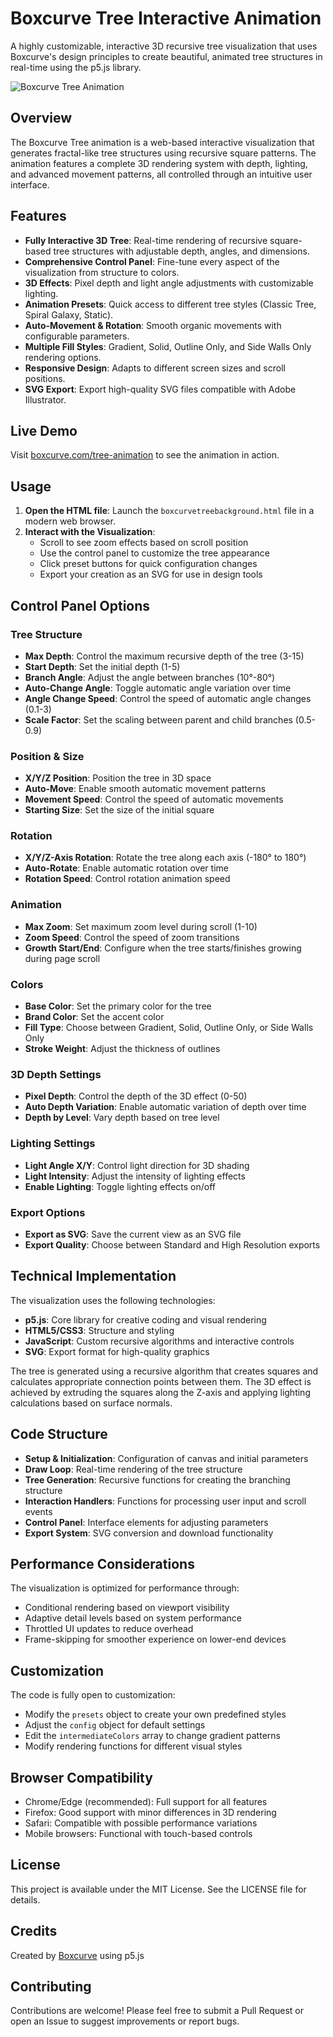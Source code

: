 # Boxcurve Tree Interactive Animation

A highly customizable, interactive 3D recursive tree visualization that uses Boxcurve's design principles to create beautiful, animated tree structures in real-time using the p5.js library.

![Boxcurve Tree Animation](https://github.com/boxcurve/tree-animation/raw/main/preview.png)

## Overview

The Boxcurve Tree animation is a web-based interactive visualization that generates fractal-like tree structures using recursive square patterns. The animation features a complete 3D rendering system with depth, lighting, and advanced movement patterns, all controlled through an intuitive user interface.

## Features

- **Fully Interactive 3D Tree**: Real-time rendering of recursive square-based tree structures with adjustable depth, angles, and dimensions.
- **Comprehensive Control Panel**: Fine-tune every aspect of the visualization from structure to colors.
- **3D Effects**: Pixel depth and light angle adjustments with customizable lighting.
- **Animation Presets**: Quick access to different tree styles (Classic Tree, Spiral Galaxy, Static).
- **Auto-Movement & Rotation**: Smooth organic movements with configurable parameters.
- **Multiple Fill Styles**: Gradient, Solid, Outline Only, and Side Walls Only rendering options.
- **Responsive Design**: Adapts to different screen sizes and scroll positions.
- **SVG Export**: Export high-quality SVG files compatible with Adobe Illustrator.

## Live Demo

Visit [boxcurve.com/tree-animation](https://boxcurve.com/tree-animation) to see the animation in action.

## Usage

1. **Open the HTML file**: Launch the `boxcurvetreebackground.html` file in a modern web browser.
2. **Interact with the Visualization**:
   - Scroll to see zoom effects based on scroll position
   - Use the control panel to customize the tree appearance
   - Click preset buttons for quick configuration changes
   - Export your creation as an SVG for use in design tools

## Control Panel Options

### Tree Structure
- **Max Depth**: Control the maximum recursive depth of the tree (3-15)
- **Start Depth**: Set the initial depth (1-5)
- **Branch Angle**: Adjust the angle between branches (10°-80°)
- **Auto-Change Angle**: Toggle automatic angle variation over time
- **Angle Change Speed**: Control the speed of automatic angle changes (0.1-3)
- **Scale Factor**: Set the scaling between parent and child branches (0.5-0.9)

### Position & Size
- **X/Y/Z Position**: Position the tree in 3D space
- **Auto-Move**: Enable smooth automatic movement patterns
- **Movement Speed**: Control the speed of automatic movements
- **Starting Size**: Set the size of the initial square

### Rotation
- **X/Y/Z-Axis Rotation**: Rotate the tree along each axis (-180° to 180°)
- **Auto-Rotate**: Enable automatic rotation over time
- **Rotation Speed**: Control rotation animation speed

### Animation
- **Max Zoom**: Set maximum zoom level during scroll (1-10)
- **Zoom Speed**: Control the speed of zoom transitions
- **Growth Start/End**: Configure when the tree starts/finishes growing during page scroll

### Colors
- **Base Color**: Set the primary color for the tree
- **Brand Color**: Set the accent color
- **Fill Type**: Choose between Gradient, Solid, Outline Only, or Side Walls Only
- **Stroke Weight**: Adjust the thickness of outlines

### 3D Depth Settings
- **Pixel Depth**: Control the depth of the 3D effect (0-50)
- **Auto Depth Variation**: Enable automatic variation of depth over time
- **Depth by Level**: Vary depth based on tree level

### Lighting Settings
- **Light Angle X/Y**: Control light direction for 3D shading
- **Light Intensity**: Adjust the intensity of lighting effects
- **Enable Lighting**: Toggle lighting effects on/off

### Export Options
- **Export as SVG**: Save the current view as an SVG file
- **Export Quality**: Choose between Standard and High Resolution exports

## Technical Implementation

The visualization uses the following technologies:

- **p5.js**: Core library for creative coding and visual rendering
- **HTML5/CSS3**: Structure and styling
- **JavaScript**: Custom recursive algorithms and interactive controls
- **SVG**: Export format for high-quality graphics

The tree is generated using a recursive algorithm that creates squares and calculates appropriate connection points between them. The 3D effect is achieved by extruding the squares along the Z-axis and applying lighting calculations based on surface normals.

## Code Structure

- **Setup & Initialization**: Configuration of canvas and initial parameters
- **Draw Loop**: Real-time rendering of the tree structure
- **Tree Generation**: Recursive functions for creating the branching structure
- **Interaction Handlers**: Functions for processing user input and scroll events
- **Control Panel**: Interface elements for adjusting parameters
- **Export System**: SVG conversion and download functionality

## Performance Considerations

The visualization is optimized for performance through:
- Conditional rendering based on viewport visibility
- Adaptive detail levels based on system performance
- Throttled UI updates to reduce overhead
- Frame-skipping for smoother experience on lower-end devices

## Customization

The code is fully open to customization:
- Modify the `presets` object to create your own predefined styles
- Adjust the `config` object for default settings
- Edit the `intermediateColors` array to change gradient patterns
- Modify rendering functions for different visual styles

## Browser Compatibility

- Chrome/Edge (recommended): Full support for all features
- Firefox: Good support with minor differences in 3D rendering
- Safari: Compatible with possible performance variations
- Mobile browsers: Functional with touch-based controls

## License

This project is available under the MIT License. See the LICENSE file for details.

## Credits

Created by [Boxcurve](https://boxcurve.com) using p5.js

## Contributing

Contributions are welcome! Please feel free to submit a Pull Request or open an Issue to suggest improvements or report bugs.